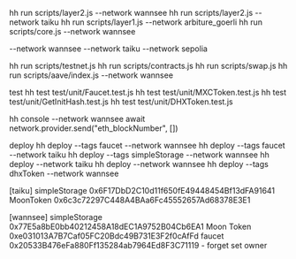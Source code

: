 hh run scripts/layer2.js --network wannsee
hh run scripts/layer2.js --network taiku
hh run scripts/layer1.js --network arbiture_goerli
hh run scripts/core.js --network wannsee

--network wannsee
--network taiku
--network sepolia

hh run scripts/testnet.js
hh run scripts/contracts.js
hh run scripts/swap.js
hh run scripts/aave/index.js --network wannsee

test
hh test test/unit/Faucet.test.js
hh test test/unit/MXCToken.test.js
hh test test/unit/GetInitHash.test.js
hh test test/unit/DHXToken.test.js

hh console --network wannsee
await network.provider.send("eth_blockNumber", [])

deploy
hh deploy --tags faucet --network wannsee
hh deploy --tags faucet --network taiku
hh deploy --tags simpleStorage --network wannsee
hh deploy --network taiku
hh deploy --network wannsee
hh deploy --tags dhxToken --network wannsee

[taiku]
simpleStorage
0x6F17DbD2C10d11f650fE49448454Bf13dFA91641
MoonToken
0x6c3c72297C448A4BAa6Fc45552657Ad68378E3E1

[wannsee]
simpleStorage
0x77E5a8bE0bb40212458A18dEC1A9752B04Cb6EA1
Moon Token
0xe031013A7B7Caf05FC20Bdc49B731E3F2f0cAfFd
faucet
0x20533B476eFa880Ff135284ab7964Ed8F3C71119 - forget set owner
